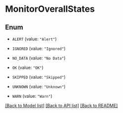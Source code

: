 # MonitorOverallStates

## Enum

- `ALERT` (value: `"Alert"`)

- `IGNORED` (value: `"Ignored"`)

- `NO_DATA` (value: `"No Data"`)

- `OK` (value: `"OK"`)

- `SKIPPED` (value: `"Skipped"`)

- `UNKNOWN` (value: `"Unknown"`)

- `WARN` (value: `"Warn"`)

[[Back to Model list]](../README.md#documentation-for-models) [[Back to API list]](../README.md#documentation-for-api-endpoints) [[Back to README]](../README.md)

